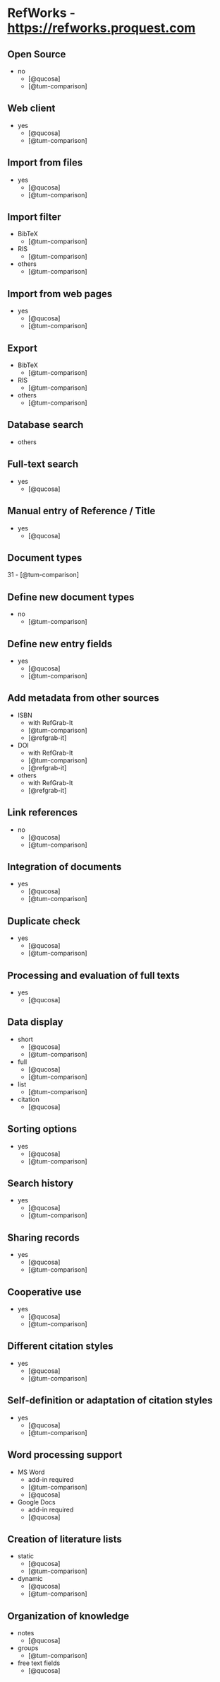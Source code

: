 # RefWorks - https://refworks.proquest.com


## Open Source
- no
    - [@qucosa]
    - [@tum-comparison]

## Web client
- yes
    - [@qucosa]
    - [@tum-comparison]

## Import from files
- yes
    - [@qucosa]
    - [@tum-comparison]

## Import filter
- BibTeX
    - [@tum-comparison]
- RIS
    - [@tum-comparison]
- others
    - [@tum-comparison]

## Import from web pages
- yes
    - [@qucosa]
    - [@tum-comparison]

## Export
- BibTeX
    - [@tum-comparison]
- RIS
    - [@tum-comparison]
- others
    - [@tum-comparison]

## Database search
- others

## Full-text search
- yes
    - [@qucosa]

## Manual entry of Reference / Title
- yes
    - [@qucosa]

## Document types
31
    - [@tum-comparison]

## Define new document types
- no
    - [@tum-comparison]

## Define new entry fields
- yes
    - [@qucosa]
    - [@tum-comparison]

## Add metadata from other sources
- ISBN
    - with RefGrab-It
    - [@tum-comparison]
    - [@refgrab-it]
- DOI
    - with RefGrab-It
    - [@tum-comparison]
    - [@refgrab-it]
- others
    - with RefGrab-It
    - [@refgrab-it]

## Link references
- no
    - [@qucosa]
    - [@tum-comparison]

## Integration of documents
- yes
    - [@qucosa]
    - [@tum-comparison]

## Duplicate check
- yes
    - [@qucosa]
    - [@tum-comparison]

## Processing and evaluation of full texts
- yes
    - [@qucosa]

## Data display
- short
    - [@qucosa]
    - [@tum-comparison]
- full
    - [@qucosa]
    - [@tum-comparison]
- list
    - [@tum-comparison]
- citation
    - [@qucosa]

## Sorting options
- yes
    - [@qucosa]
    - [@tum-comparison]

## Search history
- yes
    - [@qucosa]
    - [@tum-comparison]

## Sharing records
- yes
    - [@qucosa]
    - [@tum-comparison]

## Cooperative use
- yes
    - [@qucosa]
    - [@tum-comparison]

## Different citation styles
- yes
    - [@qucosa]
    - [@tum-comparison]

## Self-definition or adaptation of citation styles
- yes
    - [@qucosa]
    - [@tum-comparison]

## Word processing support
- MS Word
    - add-in required
    - [@tum-comparison]
    - [@qucosa]
- Google Docs
    - add-in required
    - [@qucosa]

## Creation of literature lists
- static
    - [@qucosa]
    - [@tum-comparison]
- dynamic
    - [@qucosa]
    - [@tum-comparison]

## Organization of knowledge
- notes
    - [@qucosa]
- groups
    - [@tum-comparison]
- free text fields
    - [@qucosa]

